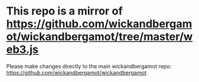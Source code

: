 # This repo is a mirror of https://github.com/wickandbergamot/wickandbergamot/tree/master/web3.js

Please make changes directly to the main wickandbergamot repo: https://github.com/wickandbergamot/wickandbergamot
